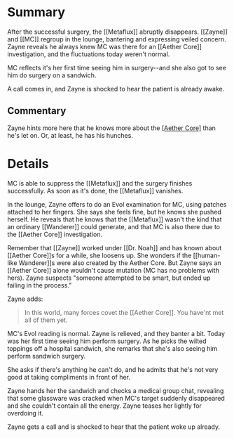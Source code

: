 # Summary
After the successful surgery, the [[Metaflux]] abruptly disappears. [[Zayne]] and [[MC]] regroup in the lounge, bantering and expressing veiled concern. Zayne reveals he always knew MC was there for an [[Aether Core]] investigation, and the fluctuations today weren't normal.

MC reflects it's her first time seeing him in surgery--and she also got to see him do surgery on a sandwich.

A call comes in, and Zayne is shocked to hear the patient is already awake.

## Commentary
Zayne hints more here that he knows more about the [[Aether Core]](s) than he's let on. Or, at least, he has his hunches.

# Details
MC is able to suppress the [[Metaflux]] and the surgery finishes successfully. As soon as it's done, the [[Metaflux]] vanishes.

In the lounge, Zayne offers to do an Evol examination for MC, using patches attached to her fingers. She says she feels fine, but he knows she pushed herself. He reveals that he knows that the [[Metaflux]] wasn't the kind that an ordinary [[Wanderer]] could generate, and that MC is also there due to the [[Aether Core]] investigation.

Remember that [[Zayne]] worked under [[Dr. Noah]] and has known about [[Aether Core]]s for a while, she loosens up. She wonders if the [[human-like Wanderer]]s were also created by the Aether Core. But Zayne says an [[Aether Core]] alone wouldn't cause mutation (MC has no problems with hers). Zayne suspects "someone attempted to be smart, but ended up failing in the process."

Zayne adds:
> In this world, many forces covet the [[Aether Core]]. You have'nt met all of them yet.

MC's Evol reading is normal. Zayne is relieved, and they banter a bit. Today was her first time seeing him perform surgery. As he picks the wilted toppings off a hospital sandwich, she remarks that she's also seeing him perform sandwich surgery.

She asks if there's anything he can't do, and he admits that he's not very good at taking compliments in front of her.

Zayne hands her the sandwich and checks a medical group chat, revealing that some glassware was cracked when MC's target suddenly disappeared and she couldn't contain all the energy. Zayne teases her lightly for overdoing it.

Zayne gets a call and is shocked to hear that the patient woke up already.


